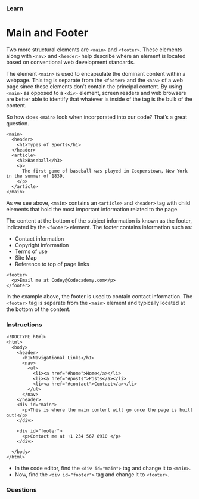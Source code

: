 ### Learn
# Main and Footer
Two more structural elements are `<main>` and `<footer>`. These elements along with `<nav>` and `<header>` help describe where an element is located based on conventional web development standards.

The element `<main>` is used to encapsulate the dominant content within a webpage. This tag is separate from the `<footer>` and the `<nav>` of a web page since these elements don’t contain the principal content. By using `<main>` as opposed to a `<div>` element, screen readers and web browsers are better able to identify that whatever is inside of the tag is the bulk of the content.

So how does `<main>` look when incorporated into our code? That’s a great question.

```
<main>
  <header>
    <h1>Types of Sports</h1>
  </header>
  <article>
    <h3>Baseball</h3>
    <p>
      The first game of baseball was played in Cooperstown, New York in the summer of 1839.
    </p>
  </article>
</main>

```

As we see above, `<main>` contains an `<article>` and `<header>` tag with child elements that hold the most important information related to the page.

The content at the bottom of the subject information is known as the footer, indicated by the `<footer>` element. The footer contains information such as:

* Contact information
* Copyright information
* Terms of use
* Site Map
* Reference to top of page links


```
<footer>
  <p>Email me at Codey@Codecademy.com</p>
</footer>
```

In the example above, the footer is used to contain contact information. The` <footer>` tag is separate from the `<main>` element and typically located at the bottom of the content.


### Instructions
```
<!DOCTYPE html>
<html>
  <body>
    <header>
      <h1>Navigational Links</h1>
      <nav>
        <ul>
          <li><a href="#home">Home</a></li>
          <li><a href="#posts">Posts</a></li>
          <li><a href="#contact">Contact</a></li>
        </ul>
      </nav>
    </header>
    <div id="main">
      <p>This is where the main content will go once the page is built out!</p>
    </div>
    
    <div id="footer">
      <p>Contact me at +1 234 567 8910 </p>
    </div>
    
  </body>
</html>
```
* In the code editor, find the `<div id="main">` tag and change it to `<main>`.
* Now, find the `<div id="footer">` tag and change it to `<footer>`.

### Questions